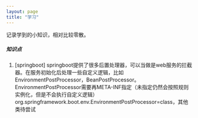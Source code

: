 ```yaml
---
layout: page
title: "学习"
---
```

记录学到的小知识，相对比较零散。

##### 知识点 
1. [springboot] springboot提供了很多后置处理器，可以当做是web服务的拦截器。在服务初始化后处理一些自定义逻辑，比如EnvironmentPostProcessor，BeanPostProcessor。
EnvironmentPostProcessor需要再META-INF指定（未指定仍然会按照规则实例化，但是不会执行自定义逻辑） org.springframework.boot.env.EnvironmentPostProcessor=class，其他类待尝试

